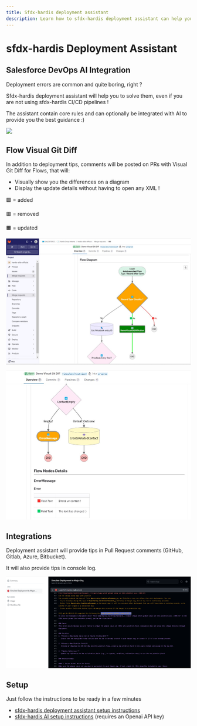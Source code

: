 ```yaml
---
title: Sfdx-hardis deployment assistant
description: Learn how to sfdx-hardis deployment assistant can help you !
---
```

<!-- markdownlint-disable MD013 -->

# sfdx-hardis Deployment Assistant

## Salesforce DevOps AI Integration

Deployment errors are common and quite boring, right ?

Sfdx-hardis deployment assistant will help you to solve them, even if you are not using sfdx-hardis CI/CD pipelines !

The assistant contain core rules and can optionally be integrated with AI to provide you the best guidance :)

![](assets/images/AI-Assistant.gif)

## Flow Visual Git Diff

In addition to deployment tips, comments will be posted on PRs with Visual Git Diff for Flows, that will:

- Visually show you the differences on a diagram
- Display the update details without having to open any XML !

🟩 = added

🟥 = removed

🟧 = updated

![](assets/images/flow-visual-git-diff.jpg)

![](assets/images/flow-visual-git-diff-2.jpg)

## Integrations

Deployment assistant will provide tips in Pull Request comments (GitHub, Gitlab, Azure, Bitbucket).

It will also provide tips in console log.

![](assets/images/AI-deployment-assistant-console.png)

## Setup

Just follow the instructions to be ready in a few minutes

- [sfdx-hardis deployment assistant setup instructions](salesforce-deployment-assistant-setup.md)
- [sfdx-hardis AI setup instructions](salesforce-ai-setup.md) (requires an Openai API key)